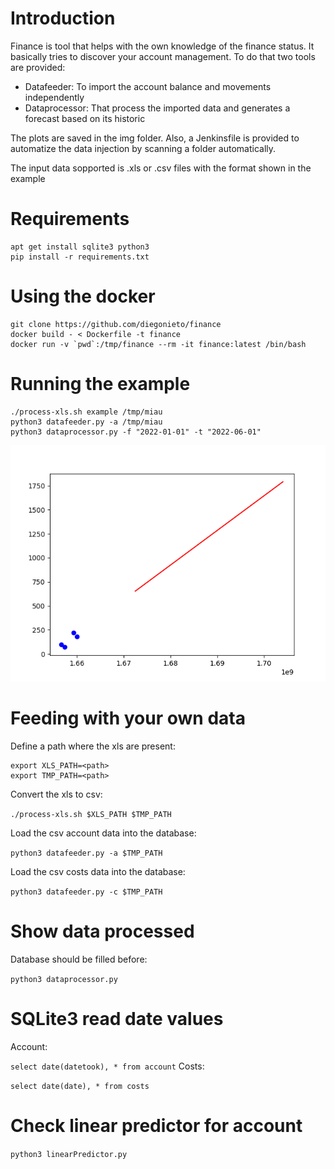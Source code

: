 # Introduction
Finance is tool that helps with the own knowledge of the finance status. It basically tries to discover your account management. To do that two tools are provided:
* Datafeeder: To import the account balance and movements independently
* Dataprocessor: That process the imported data and generates a forecast based on its historic

The plots are saved in the img folder. Also, a Jenkinsfile is provided to automatize the data injection
by scanning a folder automatically.

The input data sopported is .xls or .csv files with the format shown in the example


# Requirements
```
apt get install sqlite3 python3
pip install -r requirements.txt
```

# Using the docker
```
git clone https://github.com/diegonieto/finance
docker build - < Dockerfile -t finance
docker run -v `pwd`:/tmp/finance --rm -it finance:latest /bin/bash
```

# Running the example
```
./process-xls.sh example /tmp/miau
python3 datafeeder.py -a /tmp/miau
python3 dataprocessor.py -f "2022-01-01" -t "2022-06-01"
```
<img title="Example forecast" alt="Example Forecast" src="img/example.png">


# Feeding with your own data
Define a path where the xls are present:

```
export XLS_PATH=<path>
export TMP_PATH=<path>
```

Convert the xls to csv:

`./process-xls.sh $XLS_PATH $TMP_PATH`

Load the csv account data into the database:

`python3 datafeeder.py -a $TMP_PATH`

Load the csv costs data into the database:

`python3 datafeeder.py -c $TMP_PATH`

# Show data processed
Database should be filled before:

`python3 dataprocessor.py`

# SQLite3 read date values
Account:

`select date(datetook), * from account`
Costs:

`select date(date), * from costs`

# Check linear predictor for account

`python3 linearPredictor.py`

